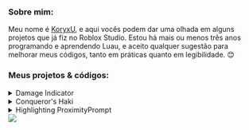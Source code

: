 ### Sobre mim:
Meu nome é [KoryxU](https://www.roblox.com/users/3632240168/profile), e aqui vocês podem dar uma olhada em alguns projetos que já fiz no Roblox Studio. Estou há mais ou menos três anos programando e aprendendo Luau, e aceito qualquer sugestão para melhorar meus códigos, tanto em práticas quanto em legibilidade. 😊

### Meus projetos & códigos:
<details>
<summary>Damage Indicator</summary>

## Sobre:
Eu criei essa ModuleScript na intenção de ajudar alguns desenvolvedores que não tem muita experiência com .lua no Roblox, que estão querendo criar um jogo de batalha e anime. O código é bem simples de ser usado, é apenas necessário chamar a função ```ApplyIndicator()``` usando o modelo do jogador como argumento, o indicador também pode ser adicionado em qualquer objeto que possua uma Humanoid e um corpo.

## Script:
```lua
local DamageIndicator = require(game:GetService("ReplicatedStorage").DamageIndicator)

local function onPlayerAdded(player: Player)
	player.CharacterAdded:Connect(function(character)
		-- Adicionar o indicador no jogador quando o boneco dele for criado no jogo
		DamageIndicator.ApplyIndicator(character)
	end)
end

game:GetService("Players").PlayerAdded:Connect(onPlayerAdded)

for _, v in pairs(workspace.Npcs:GetChildren()) do
	-- Adicionar o indicador em vários dummy's ou npc's
	DamageIndicator.ApplyIndicator(v)
end
```

## ModuleScript:
```lua
local TweenService = game:GetService("TweenService")

local tweenInfo = TweenInfo.new(1, Enum.EasingStyle.Linear, Enum.EasingDirection.Out, 0, false, 0)

local DamageIndicator = {}

function DamageIndicator.ApplyIndicator(Model: Model)
	local humanoid: Humanoid = Model:WaitForChild("Humanoid", 5)
	if not humanoid then error("Model não tem Humanoid.") return end
	
	local currentHealth = humanoid.Health
	local labelDuration = 3
	
	warn("Indicador de dano aplicado no Model: " .. Model.Name .. ".")
	
	humanoid.HealthChanged:Connect(function(health: number)
		if (health < currentHealth and not (humanoid:GetState() == Enum.HumanoidStateType.Dead)) then
			local gui = script.Gui:Clone()
			local text = gui.Text
			
			local result: number = (currentHealth - health)
			
			text.Text = "-" .. tostring(math.floor(result))
			
			task.delay(labelDuration, function(...)
				gui:Destroy()
			end)
			
			gui.Adornee = (humanoid.RootPart or Model.Torso or Model.PrimaryPart)
			gui.ExtentsOffset = Vector3.new(math.random(-3, 3), math.random(1, 2), 0)
			gui.Parent = Model
			
			TweenService:Create(gui, tweenInfo, {ExtentsOffset = gui.ExtentsOffset + Vector3.new(0, gui.ExtentsOffset.Y * 1.5, 0)}):Play()
			TweenService:Create(text, tweenInfo, {TextTransparency = 1}):Play()
		end
		
		currentHealth = health
	end)
end

return DamageIndicator
```

## Model:
https://create.roblox.com/store/asset/16557995812/DamageIndicatorModule
</details>

<details>
<summary>Conqueror's Haki</summary>

## Sobre:
Este projeto foi desenvolvido por mim para um jogo baseado em One Piece. Embora todos os efeitos sonoros e visuais não tenham sido criados por mim, fui responsável por criar os códigos e a lógica desse Haki. No entanto, não estarei disponibilizando os códigos usados para criar esse Haki, uma vez que foi um trabalho específico para o jogo. Estou compartilhando para que possam conhecer um pouco mais do meu trabalho.

## Vídeo:
https://github.com/KoryxU/Readme/assets/99298307/729ec6f6-785d-43ac-a2b0-14639e612050
</details>

<details>
<summary>Highlighting ProximityPrompt</summary>

## Sobre:
Quando um jogador se aproxima de um objeto com um ProximityPrompt que tem uma tag no CollectionService, o objeto ganha um destaque visual (um “Highlight”). Esse destaque some quando o jogador se afasta, mas quando o jogador aperta o prompt, o objeto fica verde aos poucos.

Esse código foi criado baseado em uma idéia que eu vi em um servidor de desenvolvedores, basta criar um código dentro do ```StarterCharacterScripts```, e colar o código dentro dele.

## LocalScript:
```lua
--// Lembre-se, coloque esse script dentro do StarterCharacterScripts.
--// Esse código foi feito com a idéia de um outro desenvolvedor que eu vi!
--// Crie uma tag para os seus ProximityPrompt em "Editor de Marcadores", e adicione os prompts na tag.
local CollectionService = game:GetService("CollectionService")
local TweenService = game:GetService("TweenService")

local tweenInfo = TweenInfo.new(0.2, Enum.EasingStyle.Linear, Enum.EasingDirection.InOut, 0, false, 0)

for _, v: ProximityPrompt in pairs(CollectionService:GetTagged("ProximityPrompt")) do
	v.PromptShown:Connect(function(inputType: Enum.ProximityPromptInputType)
		local target = v.Parent
		if not target:IsA("BasePart") then return end

		local highlight = (target:FindFirstChild("Highlight") or Instance.new("Highlight"))
		highlight.FillColor = Color3.fromRGB(68, 255, 0)
		highlight.FillTransparency = 1
		highlight.OutlineTransparency = 1
		highlight.Parent = target

		TweenService:Create(highlight, tweenInfo, {OutlineTransparency = 0}):Play()
	end)
	
	v.PromptButtonHoldBegan:Connect(function(playerWhoTriggered: Player)
		local highlight = v.Parent:FindFirstChild("Highlight")
		if not highlight then return end

		local tweenTransparency = TweenService:Create(highlight, TweenInfo.new(v.HoldDuration, Enum.EasingStyle.Linear, Enum.EasingDirection.InOut, 0, false, 0), {FillTransparency = 0.6})
		tweenTransparency:Play()

		tweenTransparency.Completed:Connect(function(playbackState: Enum.PlaybackState)
			TweenService:Create(highlight, tweenInfo, {FillTransparency = 1}):Play()
		end)
	end)
	
	v.PromptButtonHoldEnded:Connect(function(playerWhoTriggered: Player)
		local highlight = v.Parent:FindFirstChild("Highlight")
		if not highlight then return end

		TweenService:Create(highlight, tweenInfo, {FillTransparency = 1}):Play()
	end)

	v.Triggered:Connect(function(playerWhoTriggered: Player)
		local highlight = v.Parent:FindFirstChild("Highlight")
		if not highlight or highlight.FillTransparency == 1 then return end

		TweenService:Create(highlight, tweenInfo, {FillTransparency = 1}):Play()
	end)
	
	v.PromptHidden:Connect(function(...)
		local highlight = v.Parent:FindFirstChild("Highlight")
		if not highlight then return end

		local tweenTransparency = TweenService:Create(highlight, tweenInfo, {OutlineTransparency = 1})
		tweenTransparency:Play()

		tweenTransparency.Completed:Connect(function()
			highlight:Destroy()
		end)
	end)
end
```
</details>

<img src="https://luau-lang.org/assets/images/luau-88.png">
